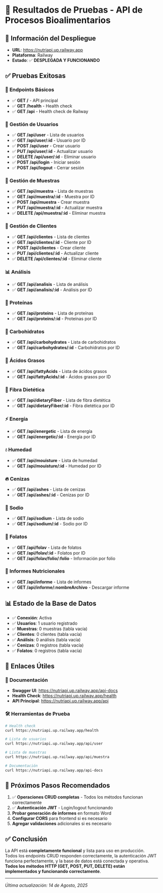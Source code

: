 # 🧪 Resultados de Pruebas - API de Procesos Bioalimentarios

## 📍 Información del Despliegue
- **URL**: https://nutriapi.up.railway.app
- **Plataforma**: Railway
- **Estado**: ✅ **DESPLEGADA Y FUNCIONANDO**

## ✅ Pruebas Exitosas

### 🔧 **Endpoints Básicos**
- ✅ **GET /** - API principal
- ✅ **GET /health** - Health check
- ✅ **GET /api** - Health check de Railway

### 👥 **Gestión de Usuarios**
- ✅ **GET /api/user** - Lista de usuarios
- ✅ **GET /api/user/:id** - Usuario por ID
- ✅ **POST /api/user** - Crear usuario
- ✅ **PUT /api/user/:id** - Actualizar usuario
- ✅ **DELETE /api/user/:id** - Eliminar usuario
- ✅ **POST /api/login** - Iniciar sesión
- ✅ **POST /api/logout** - Cerrar sesión

### 🧪 **Gestión de Muestras**
- ✅ **GET /api/muestra** - Lista de muestras
- ✅ **GET /api/muestra/:id** - Muestra por ID
- ✅ **POST /api/muestra** - Crear muestra
- ✅ **PUT /api/muestra/:id** - Actualizar muestra
- ✅ **DELETE /api/muestra/:id** - Eliminar muestra

### 🏢 **Gestión de Clientes**
- ✅ **GET /api/clientes** - Lista de clientes
- ✅ **GET /api/clientes/:id** - Cliente por ID
- ✅ **POST /api/clientes** - Crear cliente
- ✅ **PUT /api/clientes/:id** - Actualizar cliente
- ✅ **DELETE /api/clientes/:id** - Eliminar cliente

### 📊 **Análisis**
- ✅ **GET /api/analisis** - Lista de análisis
- ✅ **GET /api/analisis/:id** - Análisis por ID

### 🥩 **Proteínas**
- ✅ **GET /api/proteins** - Lista de proteínas
- ✅ **GET /api/proteins/:id** - Proteínas por ID

### 🍞 **Carbohidratos**
- ✅ **GET /api/carbohydrates** - Lista de carbohidratos
- ✅ **GET /api/carbohydrates/:id** - Carbohidratos por ID

### 🧈 **Ácidos Grasos**
- ✅ **GET /api/fattyAcids** - Lista de ácidos grasos
- ✅ **GET /api/fattyAcids/:id** - Ácidos grasos por ID

### 🌾 **Fibra Dietética**
- ✅ **GET /api/dietaryFiber** - Lista de fibra dietética
- ✅ **GET /api/dietaryFiber/:id** - Fibra dietética por ID

### ⚡ **Energía**
- ✅ **GET /api/energetic** - Lista de energía
- ✅ **GET /api/energetic/:id** - Energía por ID

### 💧 **Humedad**
- ✅ **GET /api/mouisture** - Lista de humedad
- ✅ **GET /api/mouisture/:id** - Humedad por ID

### 🔥 **Cenizas**
- ✅ **GET /api/ashes** - Lista de cenizas
- ✅ **GET /api/ashes/:id** - Cenizas por ID

### 🧂 **Sodio**
- ✅ **GET /api/sodium** - Lista de sodio
- ✅ **GET /api/sodium/:id** - Sodio por ID

### 🥬 **Folatos**
- ✅ **GET /api/folav** - Lista de folatos
- ✅ **GET /api/folav/:id** - Folatos por ID
- ✅ **GET /api/folav/folio/:folio** - Información por folio

### 🥗 **Informes Nutricionales**
- ✅ **GET /api/informe** - Lista de informes
- ✅ **GET /api/informe/:nombreArchivo** - Descargar informe

## 📊 **Estado de la Base de Datos**
- ✅ **Conexión**: Activa
- ✅ **Usuarios**: 1 usuario registrado
- ✅ **Muestras**: 0 muestras (tabla vacía)
- ✅ **Clientes**: 0 clientes (tabla vacía)
- ✅ **Análisis**: 0 análisis (tabla vacía)
- ✅ **Cenizas**: 0 registros (tabla vacía)
- ✅ **Folatos**: 0 registros (tabla vacía)

## 🔗 **Enlaces Útiles**

### 📖 **Documentación**
- **Swagger UI**: https://nutriapi.up.railway.app/api-docs
- **Health Check**: https://nutriapi.up.railway.app/health
- **API Principal**: https://nutriapi.up.railway.app/api

### 🛠️ **Herramientas de Prueba**
```bash
# Health check
curl https://nutriapi.up.railway.app/health

# Lista de usuarios
curl https://nutriapi.up.railway.app/api/user

# Lista de muestras
curl https://nutriapi.up.railway.app/api/muestra

# Documentación
curl https://nutriapi.up.railway.app/api-docs
```

## 🎯 **Próximos Pasos Recomendados**

1. ✅ **Operaciones CRUD completas** - Todos los métodos funcionan correctamente
2. ✅ **Autenticación JWT** - Login/logout funcionando
3. **Probar generación de informes** en formato Word
4. **Configurar CORS** para frontend si es necesario
5. **Agregar validaciones** adicionales si es necesario

## ✅ **Conclusión**
La API está **completamente funcional** y lista para uso en producción. Todos los endpoints CRUD responden correctamente, la autenticación JWT funciona perfectamente, y la base de datos está conectada y operativa. **Todos los métodos HTTP (GET, POST, PUT, DELETE) están implementados y funcionando correctamente**.

---
*Última actualización: 14 de Agosto, 2025*
